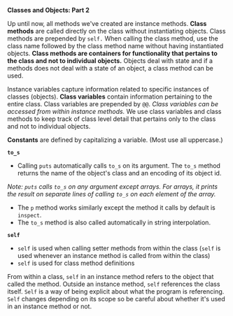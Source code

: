 **Classes and Objects: Part 2** 

Up until now, all methods we've created are instance methods. **Class methods** are called directly on the class without instantiating objects. Class methods are prepended by `self.` When calling the class method, use the class name followed by the class method name without having instantiated objects. **Class methods are containers for functionality that pertains to the class and not to individual objects.** Objects deal with state and if a methods does not deal with a state of an object, a class method can be used. 

Instance variables capture information related to specific instances of classes (objects). **Class variables** contain information pertaining to the entire class. Class variables are prepended by `@@`. *Class variables can be accessed from within instance methods.* We use class variables and class methods to keep track of class level detail that pertains only to the class and not to individual objects. 

**Constants** are defined by capitalizing a variable. (Most use all uppercase.) 

**`to_s`** 

- Calling `puts` automatically calls `to_s` on its argument. The `to_s` method returns the name of the object's class and an encoding of its object id. 

*Note: `puts` calls `to_s` on any argument except arrays. For arrays, it prints the result on separate lines of calling `to_s` on each element of the array.* 

- The `p` method works similarly except the method it calls by default is `inspect`. 
- The `to_s` method is also called automatically in string interpolation. 

**`self`**

- `self` is used when calling setter methods from within the class  (`self` is used whenever an instance method is called from within the class)
- `self` is used for class method definitions 

From within a class, `self` in an instance method refers to the object that called the method. Outside an instance method, `self` references the class itself. `Self` is a way of being explicit about what the program is referencing. `Self` changes depending on its scope so be careful about whether it's used in an instance method or not. 